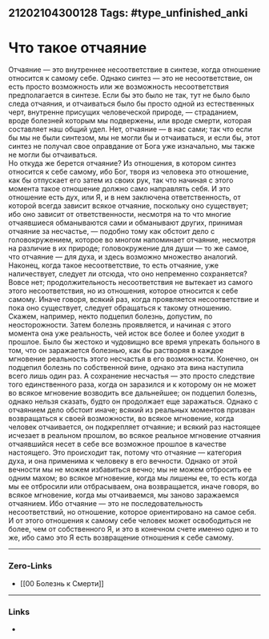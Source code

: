 21202104300128
Tags: #type_unfinished_anki 
---
# Что такое отчаяние

Отчаяние — это внутреннее несоответствие в синтезе, когда отношение относится к самому себе. Однако синтез — это не несоответствие, он есть просто возможность или же возможность несоответствия предполагается в синтезе. Если бы это было не так, тут не было было следа отчаяния, и отчаиваться было бы просто одной из естественных черт, внутренне присущих человеческой природе, — страданием, вроде болезней которым мы подвержены, или вроде смерти, которая составляет наш общий удел. Нет, отчаяние — в нас сами; так что если бы мы не были синтезом, мы не могли бы и отчаиваться, и если бы, этот синтез не получал свое оправдание от Бога уже изначально, мы также не могли бы отчаиваться.<br>Но откуда же берется отчаяние? Из отношения, в котором синтез относится к себе самому, ибо Бог, творя из человека это отношение, как бы отпускает его затем из своих рук, так что начиная с этого момента такое отношение должно само направлять себя. И это отношение есть дух, или Я, и в нем заключена ответственность, от которой всегда зависит всякое отчаяние, поскольку оно существует; ибо оно зависит от ответственности, несмотря на то что многие отчаявшиеся обманываются сами и обманывают других, принимая отчаяние за несчастье, — подобно тому как обстоит дело с головокружением, которое во многом напоминает отчаяние, несмотря на различие в их природе; головокружение для души — то же самое, что отчаяние — для духа, и здесь возможно множество аналогий.<br>Наконец, когда такое несоответствие, то есть отчаяние, уже наличествует, следует ли отсюда, что оно непременно сохраняется? Вовсе нет; продолжительность несоответствия не вытекает из самого этого несоответствия, но из отношения, которое относится к себе самому. Иначе говоря, всякий раз, когда проявляется несоответствие и пока оно существует, следует обращаться к такому отношению. Скажем, например, некто подцепил болезнь, допустим, по неосторожности. Затем болезнь проявляется, и начиная с этого момента она уже реальность, чей исток все более и более уходит в прошлое. Было бы жестоко и чудовищно все время упрекать больного в том, что он заражается болезнью, как бы растворяя в каждое мгновение реальность этого несчастья в его возможности. Конечно, он подцепил болезнь по собственной вине, однако эта вина наступила всего лишь один раз. А сохранение несчастья — это просто следствие того единственного раза, когда он заразился и к которому он не может во всякое мгновение возводить все дальнейшее; он подцепил болезнь, однако нельзя сказать, будто он продолжает еще заражаться. Однако с отчаянием дело обстоит иначе; всякий из реальных моментов призван возвращаться к своей возможности, во всякое мгновение, когда человек отчаивается, он подкрепляет отчаяние; и всякий раз настоящее исчезает в реальном прошлом, во всякое реальное мгновение отчаяния отчаявшийся несет в себе все возможное прошлое в качестве настоящего. Это происходит так, потому что отчаяние — категория духа, и она применима к человеку в его вечности. Однако от этой вечности мы не можем избавиться вечно; мы не можем отбросить ее одним махом; во всякое мгновение, когда мы лишены ее, то есть когда мы ее отбросили или отбрасываем, она возвращается, иначе говоря, во всякое мгновение, когда мы отчаиваемся, мы заново заражаемся отчаянием. Ибо отчаяние — это не последовательность несоответствий, но отношение, которое ориентировано на самое себя. И от этого отношения к самому себе человек может освободиться не более, чем от собственного Я, и это в конечном счете именно одно и то же, ибо само это Я есть возвращение отношения к себе самому.

---
### Zero-Links
- [[00 Болезнь к Смерти]]
---
### Links
-